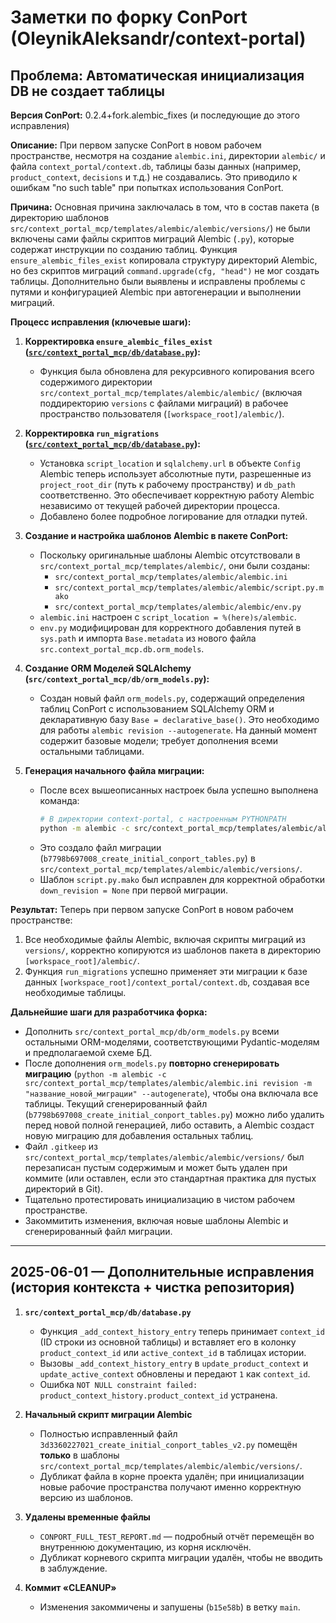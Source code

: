# Заметки по форку ConPort (OleynikAleksandr/context-portal)

## Проблема: Автоматическая инициализация DB не создает таблицы

**Версия ConPort:** 0.2.4+fork.alembic_fixes (и последующие до этого исправления)

**Описание:**
При первом запуске ConPort в новом рабочем пространстве, несмотря на создание `alembic.ini`, директории `alembic/` и файла `context_portal/context.db`, таблицы базы данных (например, `product_context`, `decisions` и т.д.) не создавались. Это приводило к ошибкам "no such table" при попытках использования ConPort.

**Причина:**
Основная причина заключалась в том, что в состав пакета (в директорию шаблонов `src/context_portal_mcp/templates/alembic/alembic/versions/`) не были включены сами файлы скриптов миграций Alembic (`.py`), которые содержат инструкции по созданию таблиц. Функция `ensure_alembic_files_exist` копировала структуру директорий Alembic, но без скриптов миграций `command.upgrade(cfg, "head")` не мог создать таблицы. Дополнительно были выявлены и исправлены проблемы с путями и конфигурацией Alembic при автогенерации и выполнении миграций.

**Процесс исправления (ключевые шаги):**

1.  **Корректировка `ensure_alembic_files_exist` ([`src/context_portal_mcp/db/database.py`](src/context_portal_mcp/db/database.py:1)):**
    *   Функция была обновлена для рекурсивного копирования всего содержимого директории `src/context_portal_mcp/templates/alembic/alembic/` (включая поддиректорию `versions` с файлами миграций) в рабочее пространство пользователя (`[workspace_root]/alembic/`).

2.  **Корректировка `run_migrations` ([`src/context_portal_mcp/db/database.py`](src/context_portal_mcp/db/database.py:1)):**
    *   Установка `script_location` и `sqlalchemy.url` в объекте `Config` Alembic теперь использует абсолютные пути, разрешенные из `project_root_dir` (путь к рабочему пространству) и `db_path` соответственно. Это обеспечивает корректную работу Alembic независимо от текущей рабочей директории процесса.
    *   Добавлено более подробное логирование для отладки путей.

3.  **Создание и настройка шаблонов Alembic в пакете ConPort:**
    *   Поскольку оригинальные шаблоны Alembic отсутствовали в `src/context_portal_mcp/templates/alembic/`, они были созданы:
        *   `src/context_portal_mcp/templates/alembic/alembic.ini`
        *   `src/context_portal_mcp/templates/alembic/alembic/script.py.mako`
        *   `src/context_portal_mcp/templates/alembic/alembic/env.py`
    *   `alembic.ini` настроен с `script_location = %(here)s/alembic`.
    *   `env.py` модифицирован для корректного добавления путей в `sys.path` и импорта `Base.metadata` из нового файла `src.context_portal_mcp.db.orm_models`.

4.  **Создание ORM Моделей SQLAlchemy (`src/context_portal_mcp/db/orm_models.py`):**
    *   Создан новый файл `orm_models.py`, содержащий определения таблиц ConPort с использованием SQLAlchemy ORM и декларативную базу `Base = declarative_base()`. Это необходимо для работы `alembic revision --autogenerate`. На данный момент содержит базовые модели; требует дополнения всеми остальными таблицами.

5.  **Генерация начального файла миграции:**
    *   После всех вышеописанных настроек была успешно выполнена команда:
        ```bash
        # В директории context-portal, с настроенным PYTHONPATH
        python -m alembic -c src/context_portal_mcp/templates/alembic/alembic.ini revision -m "create_initial_conport_tables" --autogenerate
        ```
    *   Это создало файл миграции (`b7798b697008_create_initial_conport_tables.py`) в `src/context_portal_mcp/templates/alembic/alembic/versions/`.
    *   Шаблон `script.py.mako` был исправлен для корректной обработки `down_revision = None` при первой миграции.

**Результат:**
Теперь при первом запуске ConPort в новом рабочем пространстве:
1.  Все необходимые файлы Alembic, включая скрипты миграций из `versions/`, корректно копируются из шаблонов пакета в директорию `[workspace_root]/alembic/`.
2.  Функция `run_migrations` успешно применяет эти миграции к базе данных `[workspace_root]/context_portal/context.db`, создавая все необходимые таблицы.

**Дальнейшие шаги для разработчика форка:**
*   Дополнить `src/context_portal_mcp/db/orm_models.py` всеми остальными ORM-моделями, соответствующими Pydantic-моделям и предполагаемой схеме БД.
*   После дополнения `orm_models.py` **повторно сгенерировать миграцию** (`python -m alembic -c src/context_portal_mcp/templates/alembic/alembic.ini revision -m "название_новой_миграции" --autogenerate`), чтобы она включала все таблицы. Текущий сгенерированный файл (`b7798b697008_create_initial_conport_tables.py`) можно либо удалить перед новой полной генерацией, либо оставить, а Alembic создаст новую миграцию для добавления остальных таблиц.
*   Файл `.gitkeep` из `src/context_portal_mcp/templates/alembic/alembic/versions/` был перезаписан пустым содержимым и может быть удален при коммите (или оставлен, если это стандартная практика для пустых директорий в Git).
*   Тщательно протестировать инициализацию в чистом рабочем пространстве.
*   Закоммитить изменения, включая новые шаблоны Alembic и сгенерированный файл миграции.
---

## 2025-06-01 — Дополнительные исправления (история контекста + чистка репозитория)

1. **`src/context_portal_mcp/db/database.py`**  
   *   Функция `_add_context_history_entry` теперь принимает `context_id` (ID строки из основной таблицы) и вставляет его в колонку `product_context_id` или `active_context_id` в таблицах истории.  
   *   Вызовы `_add_context_history_entry` в `update_product_context` и `update_active_context` обновлены и передают `1` как `context_id`.  
   *   Ошибка `NOT NULL constraint failed: product_context_history.product_context_id` устранена.

2. **Начальный скрипт миграции Alembic**  
   *   Полностью исправленный файл `3d3360227021_create_initial_conport_tables_v2.py` помещён **только** в шаблоны `src/context_portal_mcp/templates/alembic/alembic/versions/`.  
   *   Дубликат файла в корне проекта удалён; при инициализации новые рабочие пространства получают именно корректную версию из шаблонов.

3. **Удалены временные файлы**  
   *   `CONPORT_FULL_TEST_REPORT.md` — подробный отчёт перемещён во внутреннюю документацию, из корня исключён.  
   *   Дубликат корневого скрипта миграции удалён, чтобы не вводить в заблуждение.

4. **Коммит «CLEANUP»**  
   *   Изменения закоммичены и запушены (`b15e58b`) в ветку `main`.